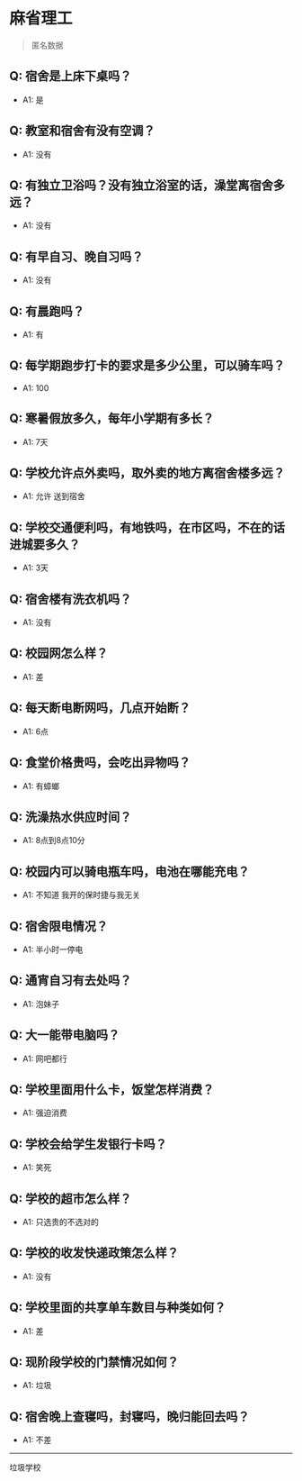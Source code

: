 # 麻省理工

> 匿名数据

## Q: 宿舍是上床下桌吗？

- A1: 是

## Q: 教室和宿舍有没有空调？

- A1: 没有

## Q: 有独立卫浴吗？没有独立浴室的话，澡堂离宿舍多远？

- A1: 没有

## Q: 有早自习、晚自习吗？

- A1: 没有

## Q: 有晨跑吗？

- A1: 有

## Q: 每学期跑步打卡的要求是多少公里，可以骑车吗？

- A1: 100

## Q: 寒暑假放多久，每年小学期有多长？

- A1: 7天

## Q: 学校允许点外卖吗，取外卖的地方离宿舍楼多远？

- A1: 允许 送到宿舍

## Q: 学校交通便利吗，有地铁吗，在市区吗，不在的话进城要多久？

- A1: 3天

## Q: 宿舍楼有洗衣机吗？

- A1: 没有

## Q: 校园网怎么样？

- A1: 差

## Q: 每天断电断网吗，几点开始断？

- A1: 6点

## Q: 食堂价格贵吗，会吃出异物吗？

- A1: 有蟑螂

## Q: 洗澡热水供应时间？

- A1: 8点到8点10分

## Q: 校园内可以骑电瓶车吗，电池在哪能充电？

- A1: 不知道 我开的保时捷与我无关

## Q: 宿舍限电情况？

- A1: 半小时一停电

## Q: 通宵自习有去处吗？

- A1: 泡妹子

## Q: 大一能带电脑吗？

- A1: 网吧都行

## Q: 学校里面用什么卡，饭堂怎样消费？

- A1: 强迫消费

## Q: 学校会给学生发银行卡吗？

- A1: 笑死

## Q: 学校的超市怎么样？

- A1: 只选贵的不选对的

## Q: 学校的收发快递政策怎么样？

- A1: 没有

## Q: 学校里面的共享单车数目与种类如何？

- A1: 差

## Q: 现阶段学校的门禁情况如何？

- A1: 垃圾

## Q: 宿舍晚上查寝吗，封寝吗，晚归能回去吗？

- A1: 不差

***

垃圾学校